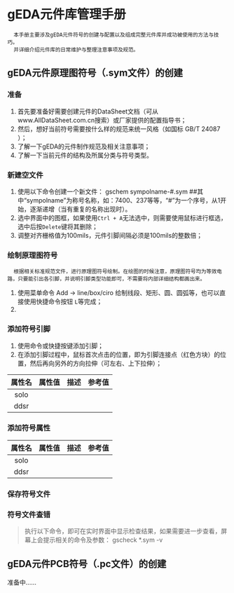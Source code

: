 # gEDA元件库管理手册
`  本手册主要涉及gEDA元件符号的创建与配置以及组成完整元件库并成功被使用的方法与技巧。`
  <BR> 
`  并详细介绍元件库的日常维护与整理注意事项及规范。`

## gEDA元件原理图符号（.sym文件）的创建
### 准备
1. 首先要准备好需要创建元件的DataSheet文档（可从www.AllDataSheet.com.cn搜索）或厂家提供的配置指导书；
1. 然后，想好当前符号需要按什么样的规范来统一风格（如国标 GB/T 24087 ）；
1. 了解一下gEDA的元件制作规范及相关注意事项；
1. 了解一下当前元件的结构及所属分类与符号类型。

### 新建空文件
1. 使用以下命令创建一个新文件：
    gschem sympolname-#.sym ##其中“sympolname”为称号名称，如：7400、237等等，“#”为一个序号，从1开始，逐渐递增（当有重复的名称出现时）。
1. 选中界面中的图框，如果使用`Ctrl + A`无法选中，则需要使用鼠标进行框选，选中后按`Delete`键将其删除；
1. 调整对齐栅格值为100mils，元件引脚间隔必须是100mils的整数倍；

### 绘制原理图符号
`  根据相关标准规范文件，进行原理图符号绘制。在绘图的时候注意，原理图符号均为等效电路，只要能引出各引脚，并说明引脚类型功能即可，不需要将内部详细结构都画出来。`
1. 使用菜单命令 Add -> line/box/ciro 给制线段、矩形、圆、圆弧等，也可以直接使用快捷命令按钮 `L`等完成；
1. 

### 添加符号引脚
1. 使用命令或快捷按键添加引脚；
1. 在添加引脚过程中，鼠标首次点击的位置，即为引脚连接点（红色方块）的位置，然后再向另外的方向拉伸（可左右、上下拉伸）；

属性名 | 属性值 | 描述 | 参考值
:------: | :----------: | :---------------- | :----------
solo |
ddsr |


### 添加符号属性
属性名 | 属性值 | 描述 | 参考值
:------: | :----------: | :---------------- | :----------
solo |
ddsr |

### 保存符号文件


### 符号文件查错
>执行以下命令，即可在实时界面中显示检查结果，如果需要进一步查看，屏幕上会提示相关的命令及参数：
    gscheck *.sym -v

## gEDA元件PCB符号（.pc文件）的创建
准备中……
